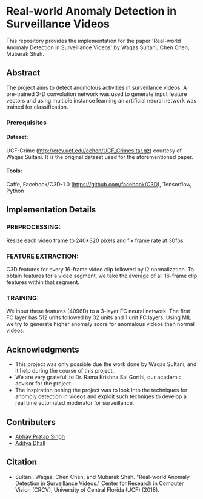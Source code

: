 #   Real-world Anomaly Detection in Surveillance Videos

This repository provides the implementation for the paper 'Real-world Anomaly Detection in Surveillance Videos' by Waqas Sultani, Chen Chen, Mubarak Shah.

## Abstract

The project aims to detect anomolous activities in surveillance videos. A pre-trained 3-D convolution network was used to generate input feature vectors and using multiple instance learning an artificial neural network was trained for classification. 

### Prerequisites
#### Dataset: 
UCF-Crime (http://crcv.ucf.edu/cchen/UCF_Crimes.tar.gz) courtesy of
Waqas Sultani. It is the original dataset used for the aforementioned paper.
#### Tools:
Caffe,
Facebook/C3D-1.0 (https://github.com/facebook/C3D),
Tensorflow,
Python

## Implementation Details
### PREPROCESSING:
Resize each video frame to 240*320 pixels and fix
frame rate at 30fps.
### FEATURE EXTRACTION:
C3D features for every 16-frame video clip
followed by l2 normalization. To obtain features
for a video segment, we take the average of all
16-frame clip features within that segment.
### TRAINING:
We input these features (4096D) to a 3-layer FC
neural network. The first FC layer has 512 units
followed by 32 units and 1 unit FC layers.
Using MIL we try to generate higher anomaly
score for anomalous videos than normal videos.

## Acknowledgments

* This project was only possible due the work done by Waqas Sultani, and it help during the course of this project.
* We are very gratefull to Dr. Rama Krishna Sai Gorthi, our academic advisor for the project.
* The inspiration behing the project was to look into the techniques for anomoly detection in videos and exploit such       techniqes to develop a real time automated moderator for surveillance.

## Contributers
* [Abhay Pratap Singh](https://github.com/abhay97ps)
* [Aditya Dhall](https://github.com/adi-dhal)

## Citation
* Sultani, Waqas, Chen Chen, and Mubarak Shah. "Real-world Anomaly Detection in Surveillance Videos." Center for Research in Computer Vision (CRCV), University of Central Florida (UCF) (2018).

